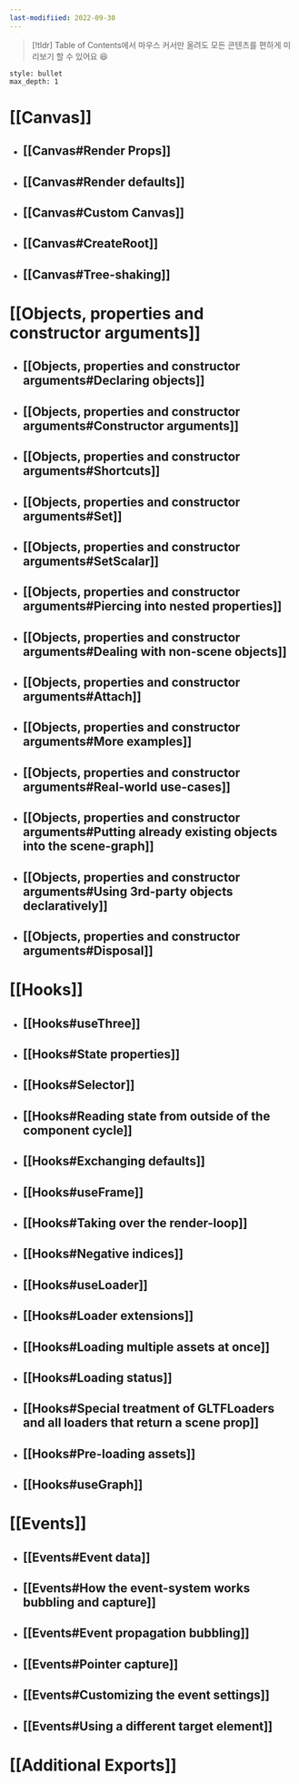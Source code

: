 ```yaml
---
last-modifiied: 2022-09-30
---
```


> [!tldr] Table of Contents에서
>  마우스 커서만 올려도 모든 콘텐츠를 편하게 미리보기 할 수 있어요 😆

```toc
style: bullet
max_depth: 1
```

# [[Canvas]]
- ## [[Canvas#Render Props]]
- ## [[Canvas#Render defaults]]
- ## [[Canvas#Custom Canvas]]
- ## [[Canvas#CreateRoot]]
- ## [[Canvas#Tree-shaking]]

# [[Objects, properties and constructor arguments]]
- ## [[Objects, properties and constructor arguments#Declaring objects]]
- ## [[Objects, properties and constructor arguments#Constructor arguments]]
- ## [[Objects, properties and constructor arguments#Shortcuts]]
- ## [[Objects, properties and constructor arguments#Set]]
- ## [[Objects, properties and constructor arguments#SetScalar]]
- ## [[Objects, properties and constructor arguments#Piercing into nested properties]]
- ## [[Objects, properties and constructor arguments#Dealing with non-scene objects]]
- ## [[Objects, properties and constructor arguments#Attach]]
- ## [[Objects, properties and constructor arguments#More examples]]
- ## [[Objects, properties and constructor arguments#Real-world use-cases]]
- ## [[Objects, properties and constructor arguments#Putting already existing objects into the scene-graph]]
- ## [[Objects, properties and constructor arguments#Using 3rd-party objects declaratively]]
- ## [[Objects, properties and constructor arguments#Disposal]]

# [[Hooks]]
- ## [[Hooks#useThree]]
- ## [[Hooks#State properties]]
- ## [[Hooks#Selector]]
- ## [[Hooks#Reading state from outside of the component cycle]]
- ## [[Hooks#Exchanging defaults]]
- ## [[Hooks#useFrame]]
- ## [[Hooks#Taking over the render-loop]]
- ## [[Hooks#Negative indices]]
- ## [[Hooks#useLoader]]
- ## [[Hooks#Loader extensions]]
- ## [[Hooks#Loading multiple assets at once]]
- ## [[Hooks#Loading status]]
- ## [[Hooks#Special treatment of GLTFLoaders and all loaders that return a scene prop]]
- ## [[Hooks#Pre-loading assets]]
- ## [[Hooks#useGraph]]

# [[Events]]
- ## [[Events#Event data]]
- ## [[Events#How the event-system works bubbling and capture]]
- ## [[Events#Event propagation bubbling]]
- ## [[Events#Pointer capture]]
- ## [[Events#Customizing the event settings]]
- ## [[Events#Using a different target element]]

# [[Additional Exports]]
